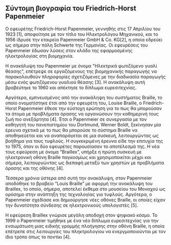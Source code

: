 ## Σύντομη βιογραφία του Friedrich-Horst Papenmeier

Ο εφευρέτης Friedrich-Horst Papenmeier, γεννηθής στις 17 Απριλίου του 1923 [1], αποφοίτησε με τον τίτλο του Ηλεκτρολόγου Μηχανικού, και το 1956 ίδρυσε την εταιρεία  Papenmeier GmbH & Co. KG[2], η οποία εδρεύει ως σήμερα στην πόλη Schwerte της Γερμανίας. Οι εφευρέσεις του  Papenmeier έδωσαν λύσεις στον κλάδο της εφαρμοσμένης ηλεκτρολογίας στη βιομηχανία. 

Η ανακάλυψη του  Papenmeier με όνομα "Ηλεκτρικά φωτιζόμενο γυαλί θέασης", επέτρεψε σε εργαζόμενους της βιομηχανικής παραγωγής να παρακολουθούν πληροφορίες σχετιζόμενες με την διαδικασία παραγωγής μέσω ενός φωτιζόμενου γυαλιού θέασης [3]. Η ανακάλυψη αυτή βραβεύτηκε το 1960 και απέκτησε το δίπλωμα ευρεσιτεχνίας.  

Αργότερα, εμπνευσμένος από την ανακάληψη του συστήματος Braille, το οποίο ονοματίστηκε έτσι από την εφευρέτη του, Louise Braille,  ο Friedrich-Horst Papenmeier έθεσε την εύστοχη ερώτηση για το πως θα μπορούσαν τα άτομα με προβλήματα όρασης να οργανώσουν την καθημερινή τους ζωή πιο ανεξάρτητα [4]. Έτσι ο  Papenmeier  σε συνεργασία με τον καθηγητή του πανεπιστημίου του Dortmund, Werner Boldt, ξεκίνησαν μία έρευνα σχετικά με το πως θα μπορούσε το σύστημα Braille να αποθηκεύεται και να αναπαράγεται σε μια συσκευή, λειτουργώντας ως βοήθημα για τους τυφλούς. Η συγκεκριμένη έρευνα είδε την επιτυχία της το 1975, όταν οι δύο εφευρέτες παρουσίασαν το αποτέλεσμά της. Η νέα τους εφεύρεση με όνομα “Braillex”, υπήρξε η πρώτη συσκευή με ηλεκτρονική οθόνη Braille παγκοσμίως και χρησιμοποιείται μέχρι και σήμερα, λειτουργώντας ως διεπαφή μεταξύ των χρηστών με προβλήματα όρασης και της οθόνης [4]. 

Τέσσερα χρόνια ύστερα από συτή την ανακάλυψη, στον Papenmeier αποδόθηκε το βραβείο “Louis Braille” με αφορμή την ανακάλυψη του Braillex, το οποίο, σήμερα, αποτελεί έκθεμα στο μουσείου του Μοναχού ως ορόσημο στην ανάπτηξη της τεχνολογίας για τυφλούς. Αργότερα, ο  Papenmeier σχεδίασε και δημιούργησε νέες οθόνες Braille, οι οποίες είχαν την δυνατότητα σύνδεσης σε ηλεκτρονικούς υπολογιστές [5]. 

Η εφεύρεση Braillex γνώρισε μεγάλη αποδοχή στον ψηφιακό κόσμο. Το 1999 ο  Papenmeier τιμήθηκε με ένα νέο δίπλωμα ευρεσιτεχνίας για την ενσωμάτωση μιας ειδικής γραμμής πλοήγησης στην οθόνη Braille, η οποία επέτρεπε στις λειτουργίες του πληκτρολογίου να ενεργμοποιούνται με τον ίδιο τρόπο όπως το ποντίκι [4]. 